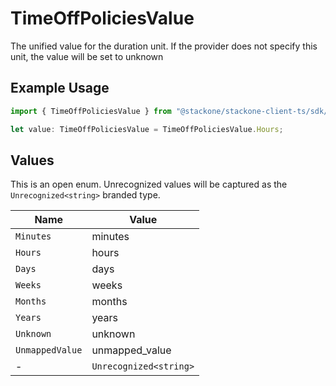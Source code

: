 # TimeOffPoliciesValue

The unified value for the duration unit. If the provider does not specify this unit, the value will be set to unknown

## Example Usage

```typescript
import { TimeOffPoliciesValue } from "@stackone/stackone-client-ts/sdk/models/shared";

let value: TimeOffPoliciesValue = TimeOffPoliciesValue.Hours;
```

## Values

This is an open enum. Unrecognized values will be captured as the `Unrecognized<string>` branded type.

| Name                   | Value                  |
| ---------------------- | ---------------------- |
| `Minutes`              | minutes                |
| `Hours`                | hours                  |
| `Days`                 | days                   |
| `Weeks`                | weeks                  |
| `Months`               | months                 |
| `Years`                | years                  |
| `Unknown`              | unknown                |
| `UnmappedValue`        | unmapped_value         |
| -                      | `Unrecognized<string>` |